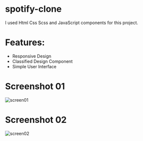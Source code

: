 # spotify-clone

I used Html Css Scss and JavaScript components for this project.

# Features:
- Responsive Design
- Classified Design Component 
- Simple User Interface 

# Screenshot 01

![screen01](https://github.com/user-attachments/assets/b4c44abb-5314-4fbe-ade0-a967064785ab)

# Screenshot 02

![screen02](https://github.com/user-attachments/assets/a7867350-6290-4f95-aff5-012ed013b874)
